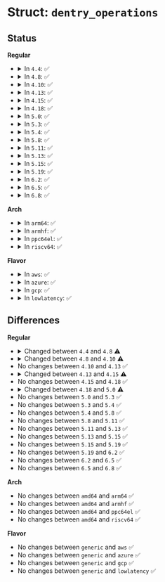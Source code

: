 # Struct: <code>dentry_operations</code>

## Status
<b>Regular</b>
<ul>
<li>
<details>
<summary>In <code>4.4</code>: ✅</summary>

```c
struct dentry_operations {
    int (*d_revalidate)(struct dentry *, unsigned int);
    int (*d_weak_revalidate)(struct dentry *, unsigned int);
    int (*d_hash)(const struct dentry *, struct qstr *);
    int (*d_compare)(const struct dentry *, const struct dentry *, unsigned int, const char *, const struct qstr *);
    int (*d_delete)(const struct dentry *);
    void (*d_release)(struct dentry *);
    void (*d_prune)(struct dentry *);
    void (*d_iput)(struct dentry *, struct inode *);
    char * (*d_dname)(struct dentry *, char *, int);
    struct vfsmount * (*d_automount)(struct path *);
    int (*d_manage)(struct dentry *, bool);
    struct inode * (*d_select_inode)(struct dentry *, unsigned int);
};
```
</details>
</li>
<li>
<details>
<summary>In <code>4.8</code>: ✅</summary>

```c
struct dentry_operations {
    int (*d_revalidate)(struct dentry *, unsigned int);
    int (*d_weak_revalidate)(struct dentry *, unsigned int);
    int (*d_hash)(const struct dentry *, struct qstr *);
    int (*d_compare)(const struct dentry *, unsigned int, const char *, const struct qstr *);
    int (*d_delete)(const struct dentry *);
    int (*d_init)(struct dentry *);
    void (*d_release)(struct dentry *);
    void (*d_prune)(struct dentry *);
    void (*d_iput)(struct dentry *, struct inode *);
    char * (*d_dname)(struct dentry *, char *, int);
    struct vfsmount * (*d_automount)(struct path *);
    int (*d_manage)(struct dentry *, bool);
    struct dentry * (*d_real)(struct dentry *, const struct inode *, unsigned int);
};
```
</details>
</li>
<li>
<details>
<summary>In <code>4.10</code>: ✅</summary>

```c
struct dentry_operations {
    int (*d_revalidate)(struct dentry *, unsigned int);
    int (*d_weak_revalidate)(struct dentry *, unsigned int);
    int (*d_hash)(const struct dentry *, struct qstr *);
    int (*d_compare)(const struct dentry *, unsigned int, const char *, const struct qstr *);
    int (*d_delete)(const struct dentry *);
    int (*d_init)(struct dentry *);
    void (*d_release)(struct dentry *);
    void (*d_prune)(struct dentry *);
    void (*d_iput)(struct dentry *, struct inode *);
    char * (*d_dname)(struct dentry *, char *, int);
    struct vfsmount * (*d_automount)(struct path *);
    int (*d_manage)(const struct path *, bool);
    struct dentry * (*d_real)(struct dentry *, const struct inode *, unsigned int);
};
```
</details>
</li>
<li>
<details>
<summary>In <code>4.13</code>: ✅</summary>

```c
struct dentry_operations {
    int (*d_revalidate)(struct dentry *, unsigned int);
    int (*d_weak_revalidate)(struct dentry *, unsigned int);
    int (*d_hash)(const struct dentry *, struct qstr *);
    int (*d_compare)(const struct dentry *, unsigned int, const char *, const struct qstr *);
    int (*d_delete)(const struct dentry *);
    int (*d_init)(struct dentry *);
    void (*d_release)(struct dentry *);
    void (*d_prune)(struct dentry *);
    void (*d_iput)(struct dentry *, struct inode *);
    char * (*d_dname)(struct dentry *, char *, int);
    struct vfsmount * (*d_automount)(struct path *);
    int (*d_manage)(const struct path *, bool);
    struct dentry * (*d_real)(struct dentry *, const struct inode *, unsigned int);
};
```
</details>
</li>
<li>
<details>
<summary>In <code>4.15</code>: ✅</summary>

```c
struct dentry_operations {
    int (*d_revalidate)(struct dentry *, unsigned int);
    int (*d_weak_revalidate)(struct dentry *, unsigned int);
    int (*d_hash)(const struct dentry *, struct qstr *);
    int (*d_compare)(const struct dentry *, unsigned int, const char *, const struct qstr *);
    int (*d_delete)(const struct dentry *);
    int (*d_init)(struct dentry *);
    void (*d_release)(struct dentry *);
    void (*d_prune)(struct dentry *);
    void (*d_iput)(struct dentry *, struct inode *);
    char * (*d_dname)(struct dentry *, char *, int);
    struct vfsmount * (*d_automount)(struct path *);
    int (*d_manage)(const struct path *, bool);
    struct dentry * (*d_real)(struct dentry *, const struct inode *, unsigned int, unsigned int);
};
```
</details>
</li>
<li>
<details>
<summary>In <code>4.18</code>: ✅</summary>

```c
struct dentry_operations {
    int (*d_revalidate)(struct dentry *, unsigned int);
    int (*d_weak_revalidate)(struct dentry *, unsigned int);
    int (*d_hash)(const struct dentry *, struct qstr *);
    int (*d_compare)(const struct dentry *, unsigned int, const char *, const struct qstr *);
    int (*d_delete)(const struct dentry *);
    int (*d_init)(struct dentry *);
    void (*d_release)(struct dentry *);
    void (*d_prune)(struct dentry *);
    void (*d_iput)(struct dentry *, struct inode *);
    char * (*d_dname)(struct dentry *, char *, int);
    struct vfsmount * (*d_automount)(struct path *);
    int (*d_manage)(const struct path *, bool);
    struct dentry * (*d_real)(struct dentry *, const struct inode *, unsigned int, unsigned int);
};
```
</details>
</li>
<li>
<details>
<summary>In <code>5.0</code>: ✅</summary>

```c
struct dentry_operations {
    int (*d_revalidate)(struct dentry *, unsigned int);
    int (*d_weak_revalidate)(struct dentry *, unsigned int);
    int (*d_hash)(const struct dentry *, struct qstr *);
    int (*d_compare)(const struct dentry *, unsigned int, const char *, const struct qstr *);
    int (*d_delete)(const struct dentry *);
    int (*d_init)(struct dentry *);
    void (*d_release)(struct dentry *);
    void (*d_prune)(struct dentry *);
    void (*d_iput)(struct dentry *, struct inode *);
    char * (*d_dname)(struct dentry *, char *, int);
    struct vfsmount * (*d_automount)(struct path *);
    int (*d_manage)(const struct path *, bool);
    struct dentry * (*d_real)(struct dentry *, const struct inode *);
};
```
</details>
</li>
<li>
<details>
<summary>In <code>5.3</code>: ✅</summary>

```c
struct dentry_operations {
    int (*d_revalidate)(struct dentry *, unsigned int);
    int (*d_weak_revalidate)(struct dentry *, unsigned int);
    int (*d_hash)(const struct dentry *, struct qstr *);
    int (*d_compare)(const struct dentry *, unsigned int, const char *, const struct qstr *);
    int (*d_delete)(const struct dentry *);
    int (*d_init)(struct dentry *);
    void (*d_release)(struct dentry *);
    void (*d_prune)(struct dentry *);
    void (*d_iput)(struct dentry *, struct inode *);
    char * (*d_dname)(struct dentry *, char *, int);
    struct vfsmount * (*d_automount)(struct path *);
    int (*d_manage)(const struct path *, bool);
    struct dentry * (*d_real)(struct dentry *, const struct inode *);
};
```
</details>
</li>
<li>
<details>
<summary>In <code>5.4</code>: ✅</summary>

```c
struct dentry_operations {
    int (*d_revalidate)(struct dentry *, unsigned int);
    int (*d_weak_revalidate)(struct dentry *, unsigned int);
    int (*d_hash)(const struct dentry *, struct qstr *);
    int (*d_compare)(const struct dentry *, unsigned int, const char *, const struct qstr *);
    int (*d_delete)(const struct dentry *);
    int (*d_init)(struct dentry *);
    void (*d_release)(struct dentry *);
    void (*d_prune)(struct dentry *);
    void (*d_iput)(struct dentry *, struct inode *);
    char * (*d_dname)(struct dentry *, char *, int);
    struct vfsmount * (*d_automount)(struct path *);
    int (*d_manage)(const struct path *, bool);
    struct dentry * (*d_real)(struct dentry *, const struct inode *);
};
```
</details>
</li>
<li>
<details>
<summary>In <code>5.8</code>: ✅</summary>

```c
struct dentry_operations {
    int (*d_revalidate)(struct dentry *, unsigned int);
    int (*d_weak_revalidate)(struct dentry *, unsigned int);
    int (*d_hash)(const struct dentry *, struct qstr *);
    int (*d_compare)(const struct dentry *, unsigned int, const char *, const struct qstr *);
    int (*d_delete)(const struct dentry *);
    int (*d_init)(struct dentry *);
    void (*d_release)(struct dentry *);
    void (*d_prune)(struct dentry *);
    void (*d_iput)(struct dentry *, struct inode *);
    char * (*d_dname)(struct dentry *, char *, int);
    struct vfsmount * (*d_automount)(struct path *);
    int (*d_manage)(const struct path *, bool);
    struct dentry * (*d_real)(struct dentry *, const struct inode *);
};
```
</details>
</li>
<li>
<details>
<summary>In <code>5.11</code>: ✅</summary>

```c
struct dentry_operations {
    int (*d_revalidate)(struct dentry *, unsigned int);
    int (*d_weak_revalidate)(struct dentry *, unsigned int);
    int (*d_hash)(const struct dentry *, struct qstr *);
    int (*d_compare)(const struct dentry *, unsigned int, const char *, const struct qstr *);
    int (*d_delete)(const struct dentry *);
    int (*d_init)(struct dentry *);
    void (*d_release)(struct dentry *);
    void (*d_prune)(struct dentry *);
    void (*d_iput)(struct dentry *, struct inode *);
    char * (*d_dname)(struct dentry *, char *, int);
    struct vfsmount * (*d_automount)(struct path *);
    int (*d_manage)(const struct path *, bool);
    struct dentry * (*d_real)(struct dentry *, const struct inode *);
};
```
</details>
</li>
<li>
<details>
<summary>In <code>5.13</code>: ✅</summary>

```c
struct dentry_operations {
    int (*d_revalidate)(struct dentry *, unsigned int);
    int (*d_weak_revalidate)(struct dentry *, unsigned int);
    int (*d_hash)(const struct dentry *, struct qstr *);
    int (*d_compare)(const struct dentry *, unsigned int, const char *, const struct qstr *);
    int (*d_delete)(const struct dentry *);
    int (*d_init)(struct dentry *);
    void (*d_release)(struct dentry *);
    void (*d_prune)(struct dentry *);
    void (*d_iput)(struct dentry *, struct inode *);
    char * (*d_dname)(struct dentry *, char *, int);
    struct vfsmount * (*d_automount)(struct path *);
    int (*d_manage)(const struct path *, bool);
    struct dentry * (*d_real)(struct dentry *, const struct inode *);
};
```
</details>
</li>
<li>
<details>
<summary>In <code>5.15</code>: ✅</summary>

```c
struct dentry_operations {
    int (*d_revalidate)(struct dentry *, unsigned int);
    int (*d_weak_revalidate)(struct dentry *, unsigned int);
    int (*d_hash)(const struct dentry *, struct qstr *);
    int (*d_compare)(const struct dentry *, unsigned int, const char *, const struct qstr *);
    int (*d_delete)(const struct dentry *);
    int (*d_init)(struct dentry *);
    void (*d_release)(struct dentry *);
    void (*d_prune)(struct dentry *);
    void (*d_iput)(struct dentry *, struct inode *);
    char * (*d_dname)(struct dentry *, char *, int);
    struct vfsmount * (*d_automount)(struct path *);
    int (*d_manage)(const struct path *, bool);
    struct dentry * (*d_real)(struct dentry *, const struct inode *);
};
```
</details>
</li>
<li>
<details>
<summary>In <code>5.19</code>: ✅</summary>

```c
struct dentry_operations {
    int (*d_revalidate)(struct dentry *, unsigned int);
    int (*d_weak_revalidate)(struct dentry *, unsigned int);
    int (*d_hash)(const struct dentry *, struct qstr *);
    int (*d_compare)(const struct dentry *, unsigned int, const char *, const struct qstr *);
    int (*d_delete)(const struct dentry *);
    int (*d_init)(struct dentry *);
    void (*d_release)(struct dentry *);
    void (*d_prune)(struct dentry *);
    void (*d_iput)(struct dentry *, struct inode *);
    char * (*d_dname)(struct dentry *, char *, int);
    struct vfsmount * (*d_automount)(struct path *);
    int (*d_manage)(const struct path *, bool);
    struct dentry * (*d_real)(struct dentry *, const struct inode *);
};
```
</details>
</li>
<li>
<details>
<summary>In <code>6.2</code>: ✅</summary>

```c
struct dentry_operations {
    int (*d_revalidate)(struct dentry *, unsigned int);
    int (*d_weak_revalidate)(struct dentry *, unsigned int);
    int (*d_hash)(const struct dentry *, struct qstr *);
    int (*d_compare)(const struct dentry *, unsigned int, const char *, const struct qstr *);
    int (*d_delete)(const struct dentry *);
    int (*d_init)(struct dentry *);
    void (*d_release)(struct dentry *);
    void (*d_prune)(struct dentry *);
    void (*d_iput)(struct dentry *, struct inode *);
    char * (*d_dname)(struct dentry *, char *, int);
    struct vfsmount * (*d_automount)(struct path *);
    int (*d_manage)(const struct path *, bool);
    struct dentry * (*d_real)(struct dentry *, const struct inode *);
};
```
</details>
</li>
<li>
<details>
<summary>In <code>6.5</code>: ✅</summary>

```c
struct dentry_operations {
    int (*d_revalidate)(struct dentry *, unsigned int);
    int (*d_weak_revalidate)(struct dentry *, unsigned int);
    int (*d_hash)(const struct dentry *, struct qstr *);
    int (*d_compare)(const struct dentry *, unsigned int, const char *, const struct qstr *);
    int (*d_delete)(const struct dentry *);
    int (*d_init)(struct dentry *);
    void (*d_release)(struct dentry *);
    void (*d_prune)(struct dentry *);
    void (*d_iput)(struct dentry *, struct inode *);
    char * (*d_dname)(struct dentry *, char *, int);
    struct vfsmount * (*d_automount)(struct path *);
    int (*d_manage)(const struct path *, bool);
    struct dentry * (*d_real)(struct dentry *, const struct inode *);
};
```
</details>
</li>
<li>
<details>
<summary>In <code>6.8</code>: ✅</summary>

```c
struct dentry_operations {
    int (*d_revalidate)(struct dentry *, unsigned int);
    int (*d_weak_revalidate)(struct dentry *, unsigned int);
    int (*d_hash)(const struct dentry *, struct qstr *);
    int (*d_compare)(const struct dentry *, unsigned int, const char *, const struct qstr *);
    int (*d_delete)(const struct dentry *);
    int (*d_init)(struct dentry *);
    void (*d_release)(struct dentry *);
    void (*d_prune)(struct dentry *);
    void (*d_iput)(struct dentry *, struct inode *);
    char * (*d_dname)(struct dentry *, char *, int);
    struct vfsmount * (*d_automount)(struct path *);
    int (*d_manage)(const struct path *, bool);
    struct dentry * (*d_real)(struct dentry *, const struct inode *);
};
```
</details>
</li>
</ul>
<b>Arch</b>
<ul>
<li>
<details>
<summary>In <code>arm64</code>: ✅</summary>

```c
struct dentry_operations {
    int (*d_revalidate)(struct dentry *, unsigned int);
    int (*d_weak_revalidate)(struct dentry *, unsigned int);
    int (*d_hash)(const struct dentry *, struct qstr *);
    int (*d_compare)(const struct dentry *, unsigned int, const char *, const struct qstr *);
    int (*d_delete)(const struct dentry *);
    int (*d_init)(struct dentry *);
    void (*d_release)(struct dentry *);
    void (*d_prune)(struct dentry *);
    void (*d_iput)(struct dentry *, struct inode *);
    char * (*d_dname)(struct dentry *, char *, int);
    struct vfsmount * (*d_automount)(struct path *);
    int (*d_manage)(const struct path *, bool);
    struct dentry * (*d_real)(struct dentry *, const struct inode *);
};
```
</details>
</li>
<li>
<details>
<summary>In <code>armhf</code>: ✅</summary>

```c
struct dentry_operations {
    int (*d_revalidate)(struct dentry *, unsigned int);
    int (*d_weak_revalidate)(struct dentry *, unsigned int);
    int (*d_hash)(const struct dentry *, struct qstr *);
    int (*d_compare)(const struct dentry *, unsigned int, const char *, const struct qstr *);
    int (*d_delete)(const struct dentry *);
    int (*d_init)(struct dentry *);
    void (*d_release)(struct dentry *);
    void (*d_prune)(struct dentry *);
    void (*d_iput)(struct dentry *, struct inode *);
    char * (*d_dname)(struct dentry *, char *, int);
    struct vfsmount * (*d_automount)(struct path *);
    int (*d_manage)(const struct path *, bool);
    struct dentry * (*d_real)(struct dentry *, const struct inode *);
};
```
</details>
</li>
<li>
<details>
<summary>In <code>ppc64el</code>: ✅</summary>

```c
struct dentry_operations {
    int (*d_revalidate)(struct dentry *, unsigned int);
    int (*d_weak_revalidate)(struct dentry *, unsigned int);
    int (*d_hash)(const struct dentry *, struct qstr *);
    int (*d_compare)(const struct dentry *, unsigned int, const char *, const struct qstr *);
    int (*d_delete)(const struct dentry *);
    int (*d_init)(struct dentry *);
    void (*d_release)(struct dentry *);
    void (*d_prune)(struct dentry *);
    void (*d_iput)(struct dentry *, struct inode *);
    char * (*d_dname)(struct dentry *, char *, int);
    struct vfsmount * (*d_automount)(struct path *);
    int (*d_manage)(const struct path *, bool);
    struct dentry * (*d_real)(struct dentry *, const struct inode *);
};
```
</details>
</li>
<li>
<details>
<summary>In <code>riscv64</code>: ✅</summary>

```c
struct dentry_operations {
    int (*d_revalidate)(struct dentry *, unsigned int);
    int (*d_weak_revalidate)(struct dentry *, unsigned int);
    int (*d_hash)(const struct dentry *, struct qstr *);
    int (*d_compare)(const struct dentry *, unsigned int, const char *, const struct qstr *);
    int (*d_delete)(const struct dentry *);
    int (*d_init)(struct dentry *);
    void (*d_release)(struct dentry *);
    void (*d_prune)(struct dentry *);
    void (*d_iput)(struct dentry *, struct inode *);
    char * (*d_dname)(struct dentry *, char *, int);
    struct vfsmount * (*d_automount)(struct path *);
    int (*d_manage)(const struct path *, bool);
    struct dentry * (*d_real)(struct dentry *, const struct inode *);
};
```
</details>
</li>
</ul>
<b>Flavor</b>
<ul>
<li>
<details>
<summary>In <code>aws</code>: ✅</summary>

```c
struct dentry_operations {
    int (*d_revalidate)(struct dentry *, unsigned int);
    int (*d_weak_revalidate)(struct dentry *, unsigned int);
    int (*d_hash)(const struct dentry *, struct qstr *);
    int (*d_compare)(const struct dentry *, unsigned int, const char *, const struct qstr *);
    int (*d_delete)(const struct dentry *);
    int (*d_init)(struct dentry *);
    void (*d_release)(struct dentry *);
    void (*d_prune)(struct dentry *);
    void (*d_iput)(struct dentry *, struct inode *);
    char * (*d_dname)(struct dentry *, char *, int);
    struct vfsmount * (*d_automount)(struct path *);
    int (*d_manage)(const struct path *, bool);
    struct dentry * (*d_real)(struct dentry *, const struct inode *);
};
```
</details>
</li>
<li>
<details>
<summary>In <code>azure</code>: ✅</summary>

```c
struct dentry_operations {
    int (*d_revalidate)(struct dentry *, unsigned int);
    int (*d_weak_revalidate)(struct dentry *, unsigned int);
    int (*d_hash)(const struct dentry *, struct qstr *);
    int (*d_compare)(const struct dentry *, unsigned int, const char *, const struct qstr *);
    int (*d_delete)(const struct dentry *);
    int (*d_init)(struct dentry *);
    void (*d_release)(struct dentry *);
    void (*d_prune)(struct dentry *);
    void (*d_iput)(struct dentry *, struct inode *);
    char * (*d_dname)(struct dentry *, char *, int);
    struct vfsmount * (*d_automount)(struct path *);
    int (*d_manage)(const struct path *, bool);
    struct dentry * (*d_real)(struct dentry *, const struct inode *);
};
```
</details>
</li>
<li>
<details>
<summary>In <code>gcp</code>: ✅</summary>

```c
struct dentry_operations {
    int (*d_revalidate)(struct dentry *, unsigned int);
    int (*d_weak_revalidate)(struct dentry *, unsigned int);
    int (*d_hash)(const struct dentry *, struct qstr *);
    int (*d_compare)(const struct dentry *, unsigned int, const char *, const struct qstr *);
    int (*d_delete)(const struct dentry *);
    int (*d_init)(struct dentry *);
    void (*d_release)(struct dentry *);
    void (*d_prune)(struct dentry *);
    void (*d_iput)(struct dentry *, struct inode *);
    char * (*d_dname)(struct dentry *, char *, int);
    struct vfsmount * (*d_automount)(struct path *);
    int (*d_manage)(const struct path *, bool);
    struct dentry * (*d_real)(struct dentry *, const struct inode *);
};
```
</details>
</li>
<li>
<details>
<summary>In <code>lowlatency</code>: ✅</summary>

```c
struct dentry_operations {
    int (*d_revalidate)(struct dentry *, unsigned int);
    int (*d_weak_revalidate)(struct dentry *, unsigned int);
    int (*d_hash)(const struct dentry *, struct qstr *);
    int (*d_compare)(const struct dentry *, unsigned int, const char *, const struct qstr *);
    int (*d_delete)(const struct dentry *);
    int (*d_init)(struct dentry *);
    void (*d_release)(struct dentry *);
    void (*d_prune)(struct dentry *);
    void (*d_iput)(struct dentry *, struct inode *);
    char * (*d_dname)(struct dentry *, char *, int);
    struct vfsmount * (*d_automount)(struct path *);
    int (*d_manage)(const struct path *, bool);
    struct dentry * (*d_real)(struct dentry *, const struct inode *);
};
```
</details>
</li>
</ul>

## Differences
<b>Regular</b>
<ul>
<li>
<details>
<summary>Changed between <code>4.4</code> and <code>4.8</code> ⚠️</summary>
<ul>
<li>
<b>Field added. </b>
<code>int (*d_init)(struct dentry *)</code>
</li>
<li>
<b>Field added. </b>
<code>struct dentry * (*d_real)(struct dentry *, const struct inode *, unsigned int)</code>
</li>
<li>
<b>Field removed. </b>
<code>struct inode * (*d_select_inode)(struct dentry *, unsigned int)</code>
</li>
<li>
<b>Field type changed. </b>
<code>int (*d_compare)(const struct dentry *, const struct dentry *, unsigned int, const char *, const struct qstr *)</code> ➡️ <code>int (*d_compare)(const struct dentry *, unsigned int, const char *, const struct qstr *)</code>
</li>
</ul>
</details>
</li>
<li>
<details>
<summary>Changed between <code>4.8</code> and <code>4.10</code> ⚠️</summary>
<ul>
<li>
<b>Field type changed. </b>
<code>int (*d_manage)(struct dentry *, bool)</code> ➡️ <code>int (*d_manage)(const struct path *, bool)</code>
</li>
</ul>
</details>
</li>
<li>
No changes between <code>4.10</code> and <code>4.13</code> ✅
</li>
<li>
<details>
<summary>Changed between <code>4.13</code> and <code>4.15</code> ⚠️</summary>
<ul>
<li>
<b>Field type changed. </b>
<code>struct dentry * (*d_real)(struct dentry *, const struct inode *, unsigned int)</code> ➡️ <code>struct dentry * (*d_real)(struct dentry *, const struct inode *, unsigned int, unsigned int)</code>
</li>
</ul>
</details>
</li>
<li>
No changes between <code>4.15</code> and <code>4.18</code> ✅
</li>
<li>
<details>
<summary>Changed between <code>4.18</code> and <code>5.0</code> ⚠️</summary>
<ul>
<li>
<b>Field type changed. </b>
<code>struct dentry * (*d_real)(struct dentry *, const struct inode *, unsigned int, unsigned int)</code> ➡️ <code>struct dentry * (*d_real)(struct dentry *, const struct inode *)</code>
</li>
</ul>
</details>
</li>
<li>
No changes between <code>5.0</code> and <code>5.3</code> ✅
</li>
<li>
No changes between <code>5.3</code> and <code>5.4</code> ✅
</li>
<li>
No changes between <code>5.4</code> and <code>5.8</code> ✅
</li>
<li>
No changes between <code>5.8</code> and <code>5.11</code> ✅
</li>
<li>
No changes between <code>5.11</code> and <code>5.13</code> ✅
</li>
<li>
No changes between <code>5.13</code> and <code>5.15</code> ✅
</li>
<li>
No changes between <code>5.15</code> and <code>5.19</code> ✅
</li>
<li>
No changes between <code>5.19</code> and <code>6.2</code> ✅
</li>
<li>
No changes between <code>6.2</code> and <code>6.5</code> ✅
</li>
<li>
No changes between <code>6.5</code> and <code>6.8</code> ✅
</li>
</ul>
<b>Arch</b>
<ul>
<li>
No changes between <code>amd64</code> and <code>arm64</code> ✅
</li>
<li>
No changes between <code>amd64</code> and <code>armhf</code> ✅
</li>
<li>
No changes between <code>amd64</code> and <code>ppc64el</code> ✅
</li>
<li>
No changes between <code>amd64</code> and <code>riscv64</code> ✅
</li>
</ul>
<b>Flavor</b>
<ul>
<li>
No changes between <code>generic</code> and <code>aws</code> ✅
</li>
<li>
No changes between <code>generic</code> and <code>azure</code> ✅
</li>
<li>
No changes between <code>generic</code> and <code>gcp</code> ✅
</li>
<li>
No changes between <code>generic</code> and <code>lowlatency</code> ✅
</li>
</ul>
